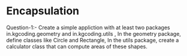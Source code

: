 # Encapsulation

Question-1:- Create a simple appliction with at least two packages in.kgcoding.geometry and in.kgcoding.utils , In the geometry 
package, define classes like Circle and Rectangle, In the utils package, create a calculator class that can compute areas of these shapes.
